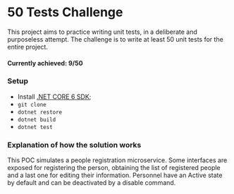 # 50 Tests Challenge

This project aims to practice writing unit tests, in a deliberate and purposeless attempt. The challenge is to write at least 50 unit tests for the entire project.

#### Currently achieved: 9/50

### Setup

- Install [.NET CORE 6 SDK](https://dotnet.microsoft.com/en-us/download);
- ```git clone```
- ```dotnet restore```
- ```dotnet build```
- ```dotnet test```

### Explanation of how the solution works

This POC simulates a people registration microservice. Some interfaces are exposed for registering the person, obtaining the list of registered people and a last one for editing their information. Personnel have an Active state by default and can be deactivated by a disable command.
